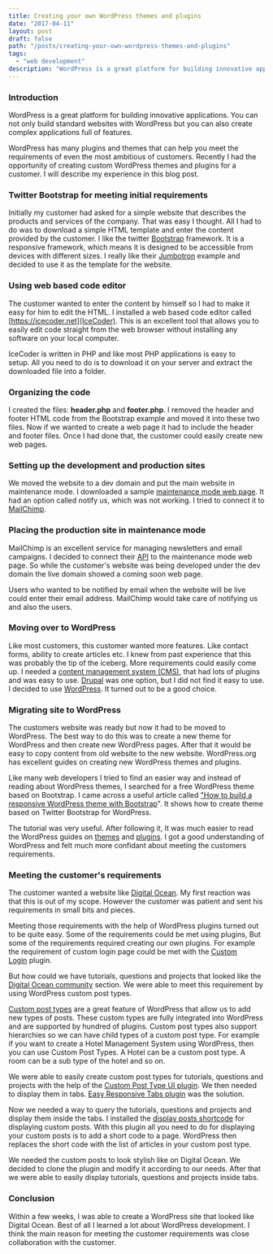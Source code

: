 ```yaml
---
title: Creating your own WordPress themes and plugins
date: "2017-04-11"
layout: post
draft: false
path: "/posts/creating-your-own-wordpress-themes-and-plugins"
tags:
  - "web development"
description: "WordPress is a great platform for building innovative applications. You can not only build standard websites with WordPress but you can also create complex applications full of features."
---
```


### Introduction
WordPress is a great platform for building innovative applications. You can not only build standard websites with WordPress but you can also create complex applications full of features.

WordPress has many plugins and themes that can help you meet the requirements of even the most ambitious of customers. Recently I had the opportunity of creating custom WordPress themes and plugins for a customer. I will describe my experience in this blog post.

### Twitter Bootstrap for meeting initial requirements
Initially my customer had asked for a simple website that describes the products and services of the company. That was easy I thought. All I had to do was to download a simple HTML template and enter the content provided by the customer. I like the twitter [Bootstrap](http://getbootstrap.com/) framework. It is a responsive framework, which means it is designed to be accessible from devices with different sizes. I really like their [Jumbotron](http://getbootstrap.com/examples/jumbotron/) example and decided to use it as the template for the website.


### Using web based code editor
The customer wanted to enter the content by himself so I had to make it easy for him to edit the HTML. I installed a web based code editor called [https://icecoder.net](IceCoder). This is an excellent tool that allows you to easily edit code straight from the web browser without installing any software on your local computer.

IceCoder is written in PHP and like most PHP applications is easy to setup. All you need to do is to download it on your server and extract the downloaded file into a folder.

### Organizing the code
I created the files: **header.php** and **footer.php**. I removed the header and footer HTML code from the Bootstrap example and moved it into these two files. Now if we wanted to create a web page it had to include the header and footer files. Once I had done that, the customer could easily create new web pages.

### Setting up the development and production sites
We moved the website to a dev domain and put the main website in maintenance mode. I downloaded a sample [maintenance mode web page](http://www.land-of-web.com/rocket_coming_soon/index.html). It had an option called notify us, which was not working. I tried to connect it to [MailChimp](http://mailchimp.com/).

### Placing the production site in maintenance mode
MailChimp is an excellent service for managing newsletters and email campaigns. I decided to connect their [API](http://en.wikipedia.org/wiki/Application_programming_interface) to the maintenance mode web page. So while the customer's website was being developed under the dev domain the live domain showed a coming soon web page.

Users who wanted to be notified by email when the website will be live could enter their email address. MailChimp would take care of notifying us and also the users.

### Moving over to WordPress
Like most customers, this customer wanted more features. Like contact forms, ability to create articles etc. I knew from past experience that this was probably the tip of the iceberg. More requirements could easily come up. I needed a [content management system (CMS)](http://en.wikipedia.org/wiki/Content_management_system), that had lots of plugins and was easy to use. [Drupal](https://www.drupal.org/) was one option, but I did not find it easy to use. I decided to use [WordPress](http://wordpress.org/). It turned out to be a good choice.

### Migrating site to WordPress
The customers website was ready but now it had to be moved to WordPress. The best way to do this was to create a new theme for WordPress and then create new WordPress pages. After that it would be easy to copy content from old website to the new website. WordPress.org has excellent guides on creating new WordPress themes and plugins.

Like many web developers I tried to find an easier way and instead of reading about WordPress themes, I searched for a free WordPress theme based on Bootstrap. I came across a useful article called ["How to build a responsive WordPress theme with Bootstrap](http://blog.teamtreehouse.com/responsive-wordpress-bootstrap-theme-tutorial)". It shows how to create theme based on Twitter Bootstrap for WordPress.

The tutorial was very useful. After following it, It was much easier to read the WordPress guides on [themes](http://codex.wordpress.org/Theme_Development) and [plugins](http://codex.wordpress.org/Writing_a_Plugin). I got a good understanding of WordPress and felt much more confidant about meeting the customers requirements.

### Meeting the customer's requirements
The customer wanted a website like [Digital Ocean](https://www.digitalocean.com/). My first reaction was that this is out of my scope. However the customer was patient and sent his requirements in small bits and pieces.

Meeting those requirements with the help of WordPress plugins turned out to be quite easy. Some of the requirements could be met using plugins, But some of the requirements required creating our own plugins. For example the requirement of custom login page could be met with the [Custom Login](https://frosty.media/plugins/custom-login/) plugin.

But how could we have tutorials, questions and projects that looked like the [Digital Ocean community](http://digitalocean.com/community/tutorials) section. We were able to meet this requirement by using WordPress custom post types.

[Custom post types](http://codex.wordpress.org/Post_Types) are a great feature of WordPress that allow us to add new types of posts. These custom types are fully integrated into WordPress and are supported by hundred of plugins. Custom post types also support hierarchies so we can have child types of a custom post type. For example if you want to create a Hotel Management System using WordPress, then you can use Custom Post Types. A Hotel can be a custom post type. A room can be a sub type of the hotel and so on.

We were able to easily create custom post types for tutorials, questions and projects with the help of the [Custom Post Type UI plugin](https://wordpress.org/plugins/custom-post-type-ui/). We then needed to display them in tabs. [Easy Responsive Tabs plugin](https://wordpress.org/plugins/easy-responsive-tabs/) was the solution.

Now we needed a way to query the tutorials, questions and projects and display them inside the tabs. I installed the [display posts shortcode](https://wordpress.org/plugins/display-posts-shortcode/) for displaying custom posts. With this plugin all you need to do for displaying your custom posts is to add a short code to a page. WordPress then replaces the short code with the list of articles in your custom post type.

We needed the custom posts to look stylish like on Digital Ocean. We decided to clone the plugin and modify it according to our needs. After that we were able to easily display tutorials, questions and projects inside tabs.

### Conclusion
Within a few weeks, I was able to create a WordPress site that looked like Digital Ocean. Best of all I learned a lot about WordPress development. I think the main reason for meeting the customer requirements was close collaboration with the customer.
